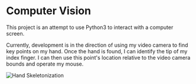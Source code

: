 # Computer Vision
This project is an attempt to use Python3 to interact with a computer screen.

Currently, development is in the direction of using my video camera to find key points on my hand. Once the hand is found, I can identify the tip of my index finger. I can then use this point's location relative to the video camera bounds and operate my mouse.

![Hand Skeletonization](https://github.com/EngineerYo/Computer-Vision/blob/master/realtimeTest.gif)
